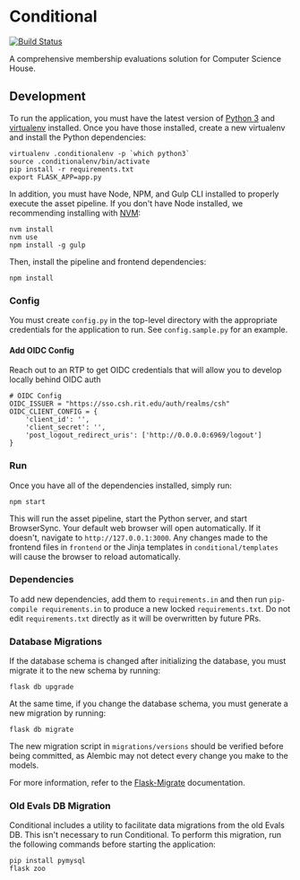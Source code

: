 Conditional
===========

[![Build Status](https://travis-ci.org/ComputerScienceHouse/conditional.svg)](https://travis-ci.org/ComputerScienceHouse/conditional)

A comprehensive membership evaluations solution for Computer Science House.

Development
-----------

To run the application, you must have the latest version of [Python 3](https://www.python.org/downloads/) and [virtualenv](https://virtualenv.pypa.io/en/stable/installation/) installed. Once you have those installed, create a new virtualenv and install the Python dependencies:

```
virtualenv .conditionalenv -p `which python3`
source .conditionalenv/bin/activate
pip install -r requirements.txt
export FLASK_APP=app.py
```

In addition, you must have Node, NPM, and Gulp CLI installed to properly execute the asset pipeline. If you don't have Node installed, we recommending installing with [NVM](https://github.com/creationix/nvm):

```
nvm install
nvm use
npm install -g gulp
```

Then, install the pipeline and frontend dependencies:

```
npm install
```

### Config

You must create `config.py` in the top-level directory with the appropriate credentials for the application to run. See `config.sample.py` for an example.

#### Add OIDC Config
Reach out to an RTP to get OIDC credentials that will allow you to develop locally behind OIDC auth
```
# OIDC Config
OIDC_ISSUER = "https://sso.csh.rit.edu/auth/realms/csh"
OIDC_CLIENT_CONFIG = {
    'client_id': '',
    'client_secret': '',
    'post_logout_redirect_uris': ['http://0.0.0.0:6969/logout']
}
```

### Run

Once you have all of the dependencies installed, simply run:

```
npm start
```

This will run the asset pipeline, start the Python server, and start BrowserSync. Your default web browser will open automatically. If it doesn't, navigate to `http://127.0.0.1:3000`. Any changes made to the frontend files in `frontend` or the Jinja templates in `conditional/templates` will cause the browser to reload automatically.

### Dependencies

To add new dependencies, add them to `requirements.in` and then run `pip-compile requirements.in` to produce a new locked `requirements.txt`. Do not edit `requirements.txt` directly as it will be overwritten by future PRs.

### Database Migrations

If the database schema is changed after initializing the database, you must migrate it to the new schema by running:

```
flask db upgrade
```

At the same time, if you change the database schema, you must generate a new migration by running:

```
flask db migrate
```

The new migration script in `migrations/versions` should be verified before being committed, as Alembic may not detect every change you make to the models.

For more information, refer to the [Flask-Migrate](https://flask-migrate.readthedocs.io/) documentation.

### Old Evals DB Migration

Conditional includes a utility to facilitate data migrations from the old Evals DB. This isn't necessary to run Conditional. To perform this migration, run the following commands before starting the application:

```
pip install pymysql
flask zoo
```
